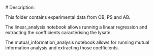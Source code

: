 # Description:

This folder contains experimental data from OB, PS and AB.

The linear_analysis notebook allows running a linear regression and extracting the coefficients caracterising the lysate.

The mutual_information_analysis notebook allows for running mutual information analysis and extracting those coefficients.


